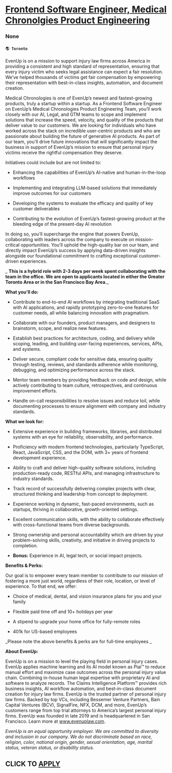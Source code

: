 # [Frontend Software Engineer, Medical Chronolgies Product Engineering](https://www.remotewlb.com/apply/frontend-software-engineer-medical-chronolgies-product-engineering)  
### None  
#### `🌎 Toronto`  

EvenUp is on a mission to support injury law firms across America in providing a consistent and high standard of representation, ensuring that every injury victim who seeks legal assistance can expect a fair resolution. We’ve helped thousands of victims get fair compensation by empowering their representation with best-in-class insights, automation, and document creation.

Medical Chronologies is one of EvenUp’s newest and fastest-growing products, truly a startup within a startup. As a Frontend Software Engineer on EvenUp’s Medical Chronologies Product Engineering Team, you’ll work closely with our AI, Legal, and GTM teams to scope and implement solutions that increase the speed, velocity, and quality of the products that deliver value to our customers. We are looking for individuals who have worked across the stack on incredible user-centric products and who are passionate about building the future of generative AI products. As part of our team, you'll drive future innovations that will significantly impact the business in support of EvenUp’s mission to ensure that personal injury victims receive the rightful compensation they deserve.

Initiatives could include but are not limited to:

  * Enhancing the capabilities of EvenUp’s AI-native and human-in-the-loop workflows

  * Implementing and integrating LLM-based solutions that immediately improve outcomes for our customers

  * Developing the systems to evaluate the efficacy and quality of key customer deliverables

  * Contributing to the evolution of EvenUp’s fastest-growing product at the bleeding edge of the present-day AI revolution

In doing so, you’ll supercharge the engine that powers EvenUp, collaborating with leaders across the company to execute on mission-critical opportunities. You’ll uphold the high-quality bar on our team, and directly impact EvenUp’s success by applying data-driven insights alongside our foundational commitment to crafting exceptional customer-driven experiences.

 _ **This is a hybrid role with 2-3 days per week spent collaborating with the team in the office. We are open to applicants located in either the Greater Toronto Area or in the San Francisco Bay Area.**_

 **What you'll do:**

  * Contribute to end-to-end AI workflows by integrating traditional SaaS with AI applications, and rapidly prototyping zero-to-one features for customer needs, all while balancing innovation with pragmatism.

  * Collaborate with our founders, product managers, and designers to brainstorm, scope, and realize new features.

  * Establish best practices for architecture, coding, and delivery while scoping, leading, and building user-facing experiences, services, APIs, and systems.

  * Deliver secure, compliant code for sensitive data, ensuring quality through testing, reviews, and standards adherence while monitoring, debugging, and optimizing performance across the stack.

  * Mentor team members by providing feedback on code and design, while actively contributing to team culture, retrospectives, and continuous improvement efforts.

  * Handle on-call responsibilities to resolve issues and reduce toil, while documenting processes to ensure alignment with company and industry standards.

 **What we look for:**

  * Extensive experience in building frameworks, libraries, and distributed systems with an eye for reliability, observability, and performance.

  * Proficiency with modern frontend technologies, particularly TypeScript, React, JavaScript, CSS, and the DOM, with 3+ years of frontend development experience.

  * Ability to craft and deliver high-quality software solutions, including production-ready code, RESTful APIs, and managing infrastructure to industry standards.

  * Track record of successfully delivering complex projects with clear, structured thinking and leadership from concept to deployment.

  * Experience working in dynamic, fast-paced environments, such as startups, thriving in collaborative, growth-oriented settings.

  * Excellent communication skills, with the ability to collaborate effectively with cross-functional teams from diverse backgrounds.

  * Strong ownership and personal accountability which are driven by your problem-solving skills, creativity, and initiative in driving projects to completion.

  *  **Bonus:** Experience in AI, legal tech, or social impact projects.

 **Benefits & Perks:**

Our goal is to empower every team member to contribute to our mission of fostering a more just world, regardless of their role, location, or level of experience. To that end, we offer:

  * Choice of medical, dental, and vision insurance plans for you and your family

  * Flexible paid time off and 10+ holidays per year

  * A stipend to upgrade your home office for fully-remote roles

  * 401k for US-based employees

 _Please note the above benefits & perks are for full-time employees _

**About EvenUp:**

EvenUp is on a mission to level the playing field in personal injury cases. EvenUp applies machine learning and its AI model known as Piai™ to reduce manual effort and maximize case outcomes across the personal injury value chain. Combining in-house human legal expertise with proprietary AI and software to analyze records. The Claims Intelligence Platform™ provides rich business insights, AI workflow automation, and best-in-class document creation for injury law firms. EvenUp is the trusted partner of personal injury law firms. Backed by top VCs, including Bessemer Venture Partners, Bain Capital Ventures (BCV), SignalFire, NFX, DCM, and more, EvenUp’s customers range from top trial attorneys to America’s largest personal injury firms. EvenUp was founded in late 2019 and is headquartered in San Francisco. Learn more at www.evenuplaw.com.

 _EvenUp is an equal opportunity employer. We are committed to diversity and inclusion in our company. We do not discriminate based on race, religion, color, national origin, gender, sexual orientation, age, marital status, veteran status, or disability status._

  
## CLICK TO [APPLY](https://www.remotewlb.com/apply/frontend-software-engineer-medical-chronolgies-product-engineering)

